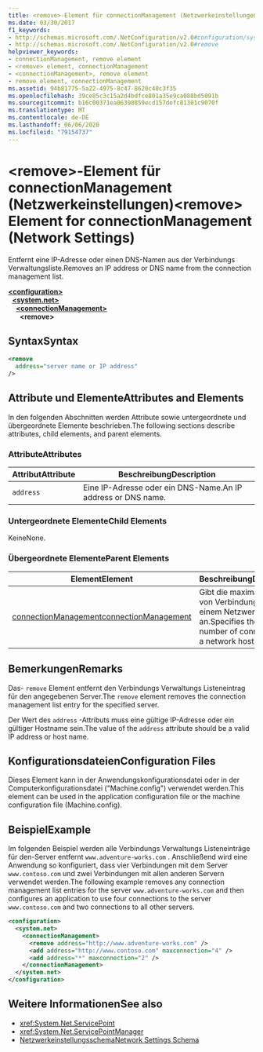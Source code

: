 ```yaml
---
title: <remove>-Element für connectionManagement (Netzwerkeinstellungen)
ms.date: 03/30/2017
f1_keywords:
- http://schemas.microsoft.com/.NetConfiguration/v2.0#configuration/system.net/connectionManagement/remove
- http://schemas.microsoft.com/.NetConfiguration/v2.0#remove
helpviewer_keywords:
- connectionManagement, remove element
- <remove> element, connectionManagement
- <connectionManagement>, remove element
- remove element, connectionManagement
ms.assetid: 94b81775-5a22-4975-8c47-8620c40c3f35
ms.openlocfilehash: 39ce85c3c15a2d4bdfce801a35e9ca088bd5091b
ms.sourcegitcommit: b16c00371ea06398859ecd157defc81301c9070f
ms.translationtype: MT
ms.contentlocale: de-DE
ms.lasthandoff: 06/06/2020
ms.locfileid: "79154737"
---
```

# <a name="remove-element-for-connectionmanagement-network-settings"></a><span data-ttu-id="71c7e-102">\<remove>-Element für connectionManagement (Netzwerkeinstellungen)</span><span class="sxs-lookup"><span data-stu-id="71c7e-102">\<remove> Element for connectionManagement (Network Settings)</span></span>
<span data-ttu-id="71c7e-103">Entfernt eine IP-Adresse oder einen DNS-Namen aus der Verbindungs Verwaltungsliste.</span><span class="sxs-lookup"><span data-stu-id="71c7e-103">Removes an IP address or DNS name from the connection management list.</span></span>  

[**\<configuration>**](../configuration-element.md)\
&nbsp;&nbsp;[**\<system.net>**](system-net-element-network-settings.md)\
&nbsp;&nbsp;&nbsp;&nbsp;[**\<connectionManagement>**](connectionmanagement-element-network-settings.md)\
&nbsp;&nbsp;&nbsp;&nbsp;&nbsp;&nbsp;**\<remove>**

## <a name="syntax"></a><span data-ttu-id="71c7e-104">Syntax</span><span class="sxs-lookup"><span data-stu-id="71c7e-104">Syntax</span></span>  
  
```xml  
<remove
  address="server name or IP address"
/>  
```  
  
## <a name="attributes-and-elements"></a><span data-ttu-id="71c7e-105">Attribute und Elemente</span><span class="sxs-lookup"><span data-stu-id="71c7e-105">Attributes and Elements</span></span>  
 <span data-ttu-id="71c7e-106">In den folgenden Abschnitten werden Attribute sowie untergeordnete und übergeordnete Elemente beschrieben.</span><span class="sxs-lookup"><span data-stu-id="71c7e-106">The following sections describe attributes, child elements, and parent elements.</span></span>  
  
### <a name="attributes"></a><span data-ttu-id="71c7e-107">Attribute</span><span class="sxs-lookup"><span data-stu-id="71c7e-107">Attributes</span></span>  
  
|<span data-ttu-id="71c7e-108">**Attribut**</span><span class="sxs-lookup"><span data-stu-id="71c7e-108">**Attribute**</span></span>|<span data-ttu-id="71c7e-109">**Beschreibung**</span><span class="sxs-lookup"><span data-stu-id="71c7e-109">**Description**</span></span>|  
|-------------------|---------------------|  
|`address`|<span data-ttu-id="71c7e-110">Eine IP-Adresse oder ein DNS-Name.</span><span class="sxs-lookup"><span data-stu-id="71c7e-110">An IP address or DNS name.</span></span>|  
  
### <a name="child-elements"></a><span data-ttu-id="71c7e-111">Untergeordnete Elemente</span><span class="sxs-lookup"><span data-stu-id="71c7e-111">Child Elements</span></span>  
 <span data-ttu-id="71c7e-112">Keine</span><span class="sxs-lookup"><span data-stu-id="71c7e-112">None.</span></span>  
  
### <a name="parent-elements"></a><span data-ttu-id="71c7e-113">Übergeordnete Elemente</span><span class="sxs-lookup"><span data-stu-id="71c7e-113">Parent Elements</span></span>  
  
|<span data-ttu-id="71c7e-114">**Element**</span><span class="sxs-lookup"><span data-stu-id="71c7e-114">**Element**</span></span>|<span data-ttu-id="71c7e-115">**Beschreibung**</span><span class="sxs-lookup"><span data-stu-id="71c7e-115">**Description**</span></span>|  
|-----------------|---------------------|  
|[<span data-ttu-id="71c7e-116">connectionManagement</span><span class="sxs-lookup"><span data-stu-id="71c7e-116">connectionManagement</span></span>](connectionmanagement-element-network-settings.md)|<span data-ttu-id="71c7e-117">Gibt die maximale Anzahl von Verbindungen mit einem Netzwerkhost an.</span><span class="sxs-lookup"><span data-stu-id="71c7e-117">Specifies the maximum number of connections to a network host.</span></span>|  
  
## <a name="remarks"></a><span data-ttu-id="71c7e-118">Bemerkungen</span><span class="sxs-lookup"><span data-stu-id="71c7e-118">Remarks</span></span>  
 <span data-ttu-id="71c7e-119">Das- `remove` Element entfernt den Verbindungs Verwaltungs Listeneintrag für den angegebenen Server.</span><span class="sxs-lookup"><span data-stu-id="71c7e-119">The `remove` element removes the connection management list entry for the specified server.</span></span>  
  
 <span data-ttu-id="71c7e-120">Der Wert des `address` -Attributs muss eine gültige IP-Adresse oder ein gültiger Hostname sein.</span><span class="sxs-lookup"><span data-stu-id="71c7e-120">The value of the `address` attribute should be a valid IP address or host name.</span></span>  
  
## <a name="configuration-files"></a><span data-ttu-id="71c7e-121">Konfigurationsdateien</span><span class="sxs-lookup"><span data-stu-id="71c7e-121">Configuration Files</span></span>  
 <span data-ttu-id="71c7e-122">Dieses Element kann in der Anwendungskonfigurationsdatei oder in der Computerkonfigurationsdatei ("Machine.config") verwendet werden.</span><span class="sxs-lookup"><span data-stu-id="71c7e-122">This element can be used in the application configuration file or the machine configuration file (Machine.config).</span></span>  
  
## <a name="example"></a><span data-ttu-id="71c7e-123">Beispiel</span><span class="sxs-lookup"><span data-stu-id="71c7e-123">Example</span></span>  
 <span data-ttu-id="71c7e-124">Im folgenden Beispiel werden alle Verbindungs Verwaltungs Listeneinträge für den-Server entfernt `www.adventure-works.com` . Anschließend wird eine Anwendung so konfiguriert, dass vier Verbindungen mit dem Server `www.contoso.com` und zwei Verbindungen mit allen anderen Servern verwendet werden.</span><span class="sxs-lookup"><span data-stu-id="71c7e-124">The following example removes any connection management list entries for the server `www.adventure-works.com` and then configures an application to use four connections to the server `www.contoso.com` and two connections to all other servers.</span></span>  
  
```xml  
<configuration>  
  <system.net>  
    <connectionManagement>  
      <remove address="http://www.adventure-works.com" />  
      <add address="http://www.contoso.com" maxconnection="4" />  
      <add address="*" maxconnection="2" />  
    </connectionManagement>  
  </system.net>  
</configuration>  
```  
  
## <a name="see-also"></a><span data-ttu-id="71c7e-125">Weitere Informationen</span><span class="sxs-lookup"><span data-stu-id="71c7e-125">See also</span></span>

- <xref:System.Net.ServicePoint>
- <xref:System.Net.ServicePointManager>
- [<span data-ttu-id="71c7e-126">Netzwerkeinstellungsschema</span><span class="sxs-lookup"><span data-stu-id="71c7e-126">Network Settings Schema</span></span>](index.md)
